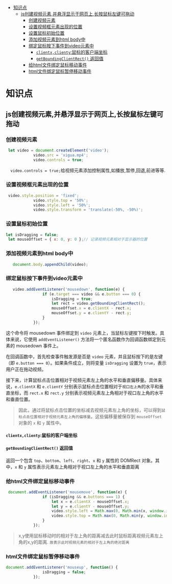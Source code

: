 - [知识点](#知识点)
  - [js创建视频元素,并悬浮显示于网页上,长按鼠标左键可拖动](#js创建视频元素并悬浮显示于网页上长按鼠标左键可拖动)
    - [创建视频元素](#创建视频元素)
    - [设置视频框元素出现的位置](#设置视频框元素出现的位置)
    - [设置鼠标初始位置](#设置鼠标初始位置)
    - [添加视频元素到html body中](#添加视频元素到html-body中)
    - [绑定鼠标按下事件到video元素中](#绑定鼠标按下事件到video元素中)
      - [`clientx,clienty`:鼠标的客户端坐标](#clientxclienty鼠标的客户端坐标)
      - [`getBoundingClientRect()` 返回值](#getboundingclientrect-返回值)
    - [给html文件绑定鼠标移动事件](#给html文件绑定鼠标移动事件)
    - [html文件绑定鼠标暂停移动事件](#html文件绑定鼠标暂停移动事件)

# 知识点

## js创建视频元素,并悬浮显示于网页上,长按鼠标左键可拖动

### 创建视频元素

```JavaScript
 let video = document.createElement('video');
            video.src = 'xigua.mp4';
            video.controls = true;
```

`  video.controls = true;`给视频元素添加控制属性,如播放,暂停,回退,前进等等.

### 设置视频框元素出现的位置

```JavaScript
 video.style.position = 'fixed';
            video.style.top = '50%';
            video.style.left = '50%';
            video.style.transform = 'translate(-50%, -50%)';
```

### 设置鼠标初始位置

```JavaScript
let isDragging = false;
 let mouseOffset = { x: 0, y: 0 };// 记录视频元素相对于显示器的位置
```

### 添加视频元素到html body中

```javascript
   document.body.appendChild(video);
```
### 绑定鼠标按下事件到video元素中

```JavaScript
   video.addEventListener('mousedown', function(e) {
                if (e.target === video && e.button === 0) {
                    isDragging = true;
                    let rect = video.getBoundingClientRect();
                    mouseOffset.x = e.clientX - rect.x;
                    mouseOffset.y = e.clientY - rect.y;
                }
            });
```

这个命令将 mousedown 事件绑定到 `video` 元素上，当鼠标左键按下时触发。具体来说，它使用 `addEventListener()` 方法将一个匿名函数作为回调函数绑定到元素的 mousedown 事件上。



在回调函数中，首先检查事件触发源是否是 `video` 元素，并且鼠标按下的是左键（即 `e.button === 0`）。如果条件成立，则将变量 `isDragging` 设置为 `true`，表示用户正在拖动视频。



接下来，计算鼠标点击位置相对于视频元素左上角的水平和垂直偏移量。具体来说，`e.clientX` 和 `e.clientY` 分别表示鼠标点击位置相对于`视口左上角`的水平和垂直坐标，而 `rect.x` 和 `rect.y` 分别表示视频元素左上角相对于视口左上角的水平和垂直位置。



> 因此，通过将鼠标点击位置的坐标减去视频元素左上角的坐标，可以得到`鼠标点击位置相对于视频元素左上角的偏移量`。这些偏移量被保存到 `mouseOffset` 对象的 `x` 和 `y` 属性中。

#### `clientx,clienty`:鼠标的客户端坐标

#### `getBoundingClientRect()` 返回值

返回一个包含 `top`、`bottom`、`left`、`right`、`x` 和 `y` 属性的 DOMRect 对象。其中，`x` 和 `y` 属性表示元素左上角相对于视口左上角的水平和垂直距离





###  给html文件绑定鼠标移动事件

```JavaScript
 document.addEventListener('mousemove', function(e) {
                if (isDragging && e.buttons === 1) {
                    let x = e.clientX - mouseOffset.x;
                    let y = e.clientY - mouseOffset.y;
                    video.style.left = Math.max(0, Math.min(x, window.innerWidth - video.offsetWidth)) + 'px';
                    video.style.top = Math.max(0, Math.min(y, window.innerHeight - video.offsetHeight)) + 'px';
                }
            });
```

>  x,y使用鼠标移动时的相对于左上角的距离减去此时鼠标距离视频元素左上角的x,y的距离. `故表示此时视频元素的相对于左上角的绝对距离`

### html文件绑定鼠标暂停移动事件

```JavaScript
document.addEventListener('mouseup', function() {
                isDragging = false;
            });
```

